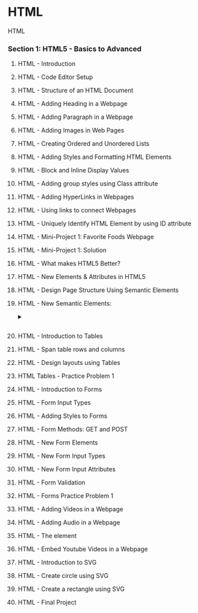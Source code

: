 # HTML
HTML 
### Section 1: HTML5 - Basics to Advanced

1. HTML - Introduction

2. HTML - Code Editor Setup

3. HTML - Structure of an HTML Document

4. HTML - Adding Heading in a Webpage

5. HTML - Adding Paragraph in a Webpage

6. HTML - Adding Images in Web Pages

7. HTML - Creating Ordered and Unordered Lists

8. HTML - Adding Styles and Formatting HTML Elements

9. HTML - Block and Inline Display Values

10. HTML - Adding group styles using Class attribute

11. HTML - Adding HyperLinks in Webpages

12. HTML - Using links to connect Webpages

13. HTML - Uniquely Identify HTML Element by using ID attribute

14. HTML - Mini-Project 1: Favorite Foods Webpage

15. HTML - Mini-Project 1: Solution

16. HTML - What makes HTML5 Better?

17. HTML - New Elements & Attributes in HTML5

18. HTML - Design Page Structure Using Semantic Elements

19. HTML - New Semantic Elements:<details> and <summary>

20. HTML - Introduction to Tables

21. HTML - Span table rows and columns

22. HTML - Design layouts using Tables

23. HTML Tables - Practice Problem 1

25. HTML - Introduction to Forms

26. HTML - Form Input Types

27. HTML - Adding Styles to Forms

28. HTML - Form Methods: GET and POST

29. HTML - New Form Elements

30. HTML - New Form Input Types

31. HTML - New Form Input Attributes

32. HTML - Form Validation

33. HTML - Forms Practice Problem 1

35. HTML - Adding Videos in a Webpage

36. HTML - Adding Audio in a Webpage

37. HTML - The <embed> element

38. HTML - Embed Youtube Videos in a Webpage

39. HTML - Introduction to SVG

40. HTML - Create circle using SVG

41. HTML - Create a rectangle using SVG

42. HTML - Final Project
